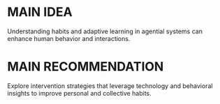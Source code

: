 # MAIN IDEA
Understanding habits and adaptive learning in agential systems can enhance human behavior and interactions.

# MAIN RECOMMENDATION
Explore intervention strategies that leverage technology and behavioral insights to improve personal and collective habits.
